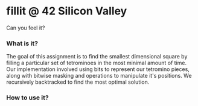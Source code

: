 # fillit @ 42 Silicon Valley
Can you feel it?
### What is it?
The goal of this assignment is to find the smallest dimensional square by filling a particular set of tetrominoes in the most minimal amount of time. Our implementation involved using bits to represent our tetromino pieces, along with bitwise masking and operations to manipulate it's positions. We recursively backtracked to find the most optimal solution.
### How to use it?

